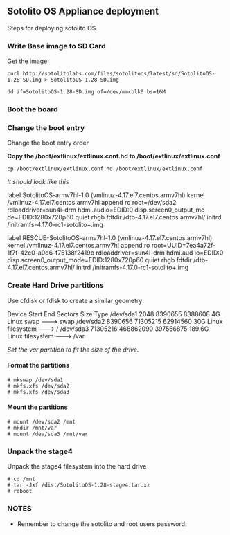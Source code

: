 ## Sotolito OS Appliance deployment

Steps for deploying sotolito OS

### Write Base image to SD Card

Get the image 

```
curl http://sotolitolabs.com/files/sotolitoos/latest/sd/SotolitoOS-1.28-SD.img > SotolitoOS-1.28-SD.img
```

```
dd if=SotolitoOS-1.28-SD.img of=/dev/mmcblk0 bs=16M
```

### Boot the board

### Change the boot entry

Change the boot entry order

**Copy the /boot/extlinux/extlinux.conf.hd to /boot/extlinux/extlinux.conf**

```
cp /boot/extlinux/extlinux.conf.hd /boot/extlinux/extlinux.conf
```


*It should look like this*

label SotolitoOS-armv7hl-1.0 (vmlinuz-4.17.el7.centos.armv7hl)
        kernel /vmlinuz-4.17.el7.centos.armv7hl
        append ro root=/dev/sda2 rdloaddriver=sun4i-drm hdmi.audio=EDID:0 disp.screen0_output_mo
de=EDID:1280x720p60 quiet rhgb
        fdtdir /dtb-4.17.el7.centos.armv7hl/
        initrd /initramfs-4.17.0-rc1-sotolito+.img

label RESCUE-SotolitoOS-armv7hl-1.0 (vmlinuz-4.17.el7.centos.armv7hl)
        kernel /vmlinuz-4.17.el7.centos.armv7hl
        append ro root=UUID=7ea4a72f-1f7f-42c0-a0d6-f75138f2419b rdloaddriver=sun4i-drm hdmi.aud
io=EDID:0 disp.screen0_output_mode=EDID:1280x720p60 quiet rhgb
        fdtdir /dtb-4.17.el7.centos.armv7hl/
        initrd /initramfs-4.17.0-rc1-sotolito+.img


### Create Hard Drive partitions

Use cfdisk or fdisk to create a similar geometry:

Device        Start       End   Sectors   Size Type
/dev/sda1      2048   8390655   8388608     4G Linux swap         ---> swap
/dev/sda2   8390656  71305215  62914560    30G Linux filesystem   ---> /
/dev/sda3  71305216 468862090 397556875 189.6G Linux filesystem   ---> /var

*Set the var partition to fit the size of the drive.*

#### Format the partitions

```
# mkswap /dev/sda1
# mkfs.xfs /dev/sda2
# mkfs.xfs /dev/sda3
```

#### Mount the partitions

```
# mount /dev/sda2 /mnt
# mkdir /mnt/var
# mount /dev/sda3 /mnt/var

```

### Unpack the stage4

Unpack the stage4 filesystem into the hard drive 

```
# cd /mnt
# tar -Jxf /dist/SotolitoOS-1.28-stage4.tar.xz
# reboot

```

### NOTES

- Remember to change the sotolito and root users password.
